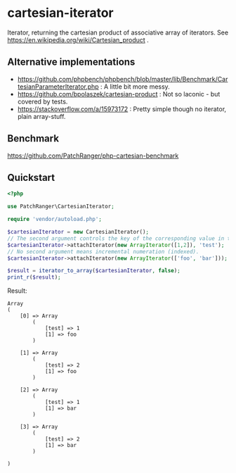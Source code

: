 # cartesian-iterator
Iterator, returning the cartesian product of associative array of iterators. See https://en.wikipedia.org/wiki/Cartesian_product .

## Alternative implementations
- https://github.com/phpbench/phpbench/blob/master/lib/Benchmark/CartesianParameterIterator.php : A little bit more messy.
- https://github.com/bpolaszek/cartesian-product : Not so laconic - but covered by tests.
- https://stackoverflow.com/a/15973172 : Pretty simple though no iterator, plain array-stuff.

## Benchmark
https://github.com/PatchRanger/php-cartesian-benchmark

## Quickstart
```php
<?php

use PatchRanger\CartesianIterator;

require 'vendor/autoload.php';

$cartesianIterator = new CartesianIterator();
// The second argument controls the key of the corresponding value in the product array.
$cartesianIterator->attachIterator(new ArrayIterator([1,2]), 'test');
// No second argument means incremental numeration (indexed).
$cartesianIterator->attachIterator(new ArrayIterator(['foo', 'bar']));

$result = iterator_to_array($cartesianIterator, false);
print_r($result);
```
Result:
```
Array
(
    [0] => Array
        (
            [test] => 1
            [1] => foo
        )

    [1] => Array
        (
            [test] => 2
            [1] => foo
        )

    [2] => Array
        (
            [test] => 1
            [1] => bar
        )

    [3] => Array
        (
            [test] => 2
            [1] => bar
        )

)
```
